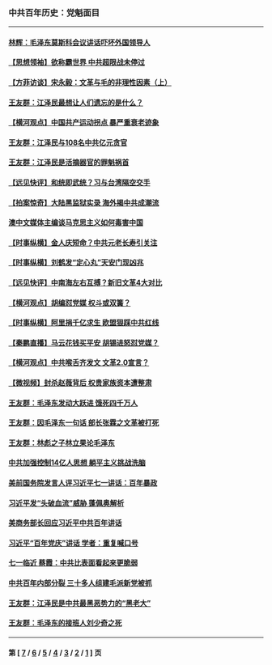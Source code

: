 ### 中共百年历史：党魁面目
---
#### [林辉：毛泽东莫斯科会议讲话吓坏外国领导人](../../pages/nf1176107/n13917931.md?06010430) 
#### [【思想领袖】欲称霸世界 中共超限战未停过](../../pages/nf1176107/n13745142.md?06010430) 
#### [【方菲访谈】宋永毅：文革与毛的非理性因素（上）](../../pages/nf1176107/n13469956.md?06010430) 
#### [王友群：江泽民最想让人们遗忘的是什么？](../../pages/nf1176107/n13408949.md?06010430) 
#### [【横河观点】中国共产运动拐点 暴严重衰老迹象](../../pages/nf1176107/n13388333.md?06010430) 
#### [王友群：江泽民与108名中共亿元贪官](../../pages/nf1176107/n13352358.md?06010430) 
#### [王友群：江泽民是活摘器官的罪魁祸首](../../pages/nf1176107/n13336903.md?06010430) 
#### [【远见快评】和统即武统？习与台湾隔空交手](../../pages/nf1176107/n13297739.md?06010430) 
#### [【拍案惊奇】大陆黑监狱实录 海外揭中共成潮流](../../pages/nf1176107/n13288853.md?06010430) 
#### [澳中文媒体主编谈马克思主义如何毒害中国](../../pages/nf1176107/n13257387.md?06010430) 
#### [【时事纵横】金人庆短命？中共元老长寿引关注](../../pages/nf1176107/n13217934.md?06010430) 
#### [【时事纵横】刘鹤发“定心丸”天安门现凶兆](../../pages/nf1176107/n13215416.md?06010430) 
#### [【远见快评】中南海左右互搏？新旧文革4大对比](../../pages/nf1176107/n13214745.md?06010430) 
#### [【横河观点】胡编怼党媒 权斗或双簧？](../../pages/nf1176107/n13210864.md?06010430) 
#### [【时事纵横】阿里捐千亿求生 欧盟狠踩中共红线](../../pages/nf1176107/n13206431.md?06010430) 
#### [【秦鹏直播】马云花钱买平安 胡锡进怒怼党媒？](../../pages/nf1176107/n13206392.md?06010430) 
#### [【横河观点】中共喉舌齐发文 文革2.0宣言？](../../pages/nf1176107/n13201248.md?06010430) 
#### [【微视频】封杀赵薇背后 权贵家族资本遭整肃](../../pages/nf1176107/n13197798.md?06010430) 
#### [王友群：毛泽东发动大跃进 饿死四千万人](../../pages/nf1176107/n13177158.md?06010430) 
#### [王友群：因毛泽东一句话 部长张霖之文革被打死](../../pages/nf1176107/n13161711.md?06010430) 
#### [王友群：林彪之子林立果论毛泽东](../../pages/nf1176107/n13128622.md?06010430) 
#### [中共加强控制14亿人思想 躺平主义挑战洗脑](../../pages/nf1176107/n13094299.md?06010430) 
#### [美前国务院发言人评习近平七一讲话：百年暴政](../../pages/nf1176107/n13066986.md?06010430) 
#### [习近平发“头破血流”威胁 蓬佩奥解析](../../pages/nf1176107/n13063604.md?06010430) 
#### [美商务部长回应习近平中共百年讲话](../../pages/nf1176107/n13062903.md?06010430) 
#### [习近平“百年党庆”讲话 学者：重复喊口号](../../pages/nf1176107/n13061411.md?06010430) 
#### [七一临近 蔡霞：中共比表面看起来更脆弱](../../pages/nf1176107/n13056418.md?06010430) 
#### [中共百年内部分裂 三十多人组建毛派新党被抓](../../pages/nf1176107/n13044023.md?06010430) 
#### [王友群：江泽民是中共最黑恶势力的“黑老大”](../../pages/nf1176107/n13022180.md?06010430) 
#### [王友群：毛泽东的接班人刘少奇之死](../../pages/nf1176107/n12991772.md?06010430) 

---
#### 第 [ [7](./7.md?06010430) / [6](./6.md?06010430) / [5](./5.md?06010430) / [4](./4.md?06010430) / [3](./3.md?06010430) / [2](./2.md?06010430) / [1](./1.md?06010430) ] 页
